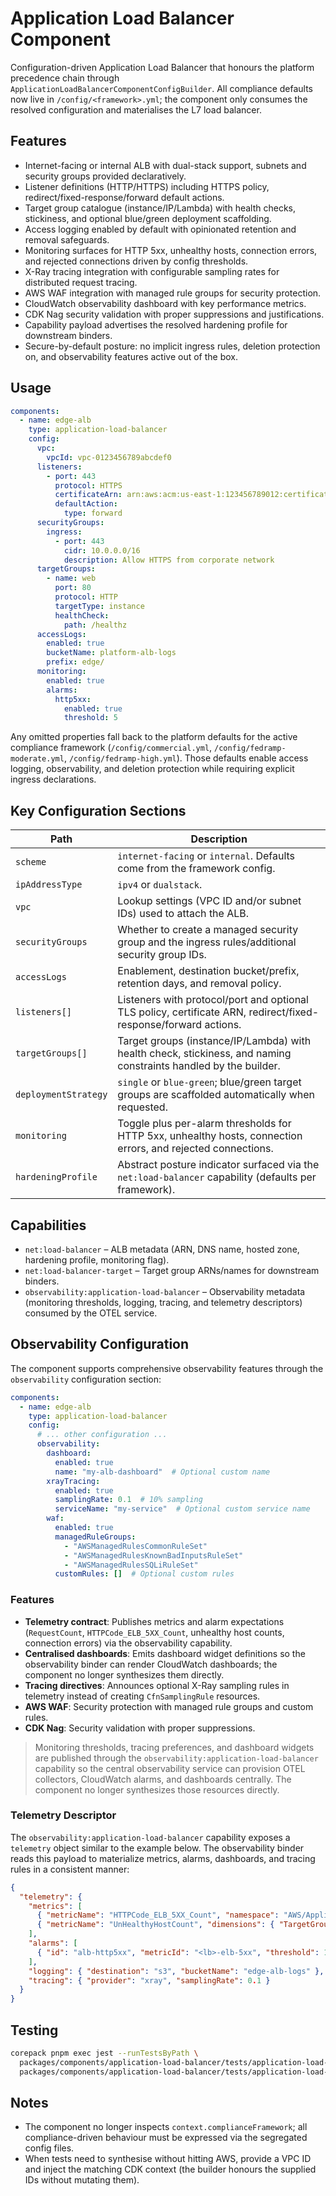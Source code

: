 # Application Load Balancer Component

Configuration-driven Application Load Balancer that honours the platform precedence chain through `ApplicationLoadBalancerComponentConfigBuilder`. All compliance defaults now live in `/config/<framework>.yml`; the component only consumes the resolved configuration and materialises the L7 load balancer.

## Features

- Internet-facing or internal ALB with dual-stack support, subnets and security groups provided declaratively.
- Listener definitions (HTTP/HTTPS) including HTTPS policy, redirect/fixed-response/forward default actions.
- Target group catalogue (instance/IP/Lambda) with health checks, stickiness, and optional blue/green deployment scaffolding.
- Access logging enabled by default with opinionated retention and removal safeguards.
- Monitoring surfaces for HTTP 5xx, unhealthy hosts, connection errors, and rejected connections driven by config thresholds.
- X-Ray tracing integration with configurable sampling rates for distributed request tracing.
- AWS WAF integration with managed rule groups for security protection.
- CloudWatch observability dashboard with key performance metrics.
- CDK Nag security validation with proper suppressions and justifications.
- Capability payload advertises the resolved hardening profile for downstream binders.
- Secure-by-default posture: no implicit ingress rules, deletion protection on, and observability features active out of the box.

## Usage

```yaml
components:
  - name: edge-alb
    type: application-load-balancer
    config:
      vpc:
        vpcId: vpc-0123456789abcdef0
      listeners:
        - port: 443
          protocol: HTTPS
          certificateArn: arn:aws:acm:us-east-1:123456789012:certificate/11111111-2222-3333-4444-555555555555
          defaultAction:
            type: forward
      securityGroups:
        ingress:
          - port: 443
            cidr: 10.0.0.0/16
            description: Allow HTTPS from corporate network
      targetGroups:
        - name: web
          port: 80
          protocol: HTTP
          targetType: instance
          healthCheck:
            path: /healthz
      accessLogs:
        enabled: true
        bucketName: platform-alb-logs
        prefix: edge/
      monitoring:
        enabled: true
        alarms:
          http5xx:
            enabled: true
            threshold: 5
```

Any omitted properties fall back to the platform defaults for the active compliance framework (`/config/commercial.yml`, `/config/fedramp-moderate.yml`, `/config/fedramp-high.yml`). Those defaults enable access logging, observability, and deletion protection while requiring explicit ingress declarations.

## Key Configuration Sections

| Path | Description |
|------|-------------|
| `scheme` | `internet-facing` or `internal`. Defaults come from the framework config. |
| `ipAddressType` | `ipv4` or `dualstack`. |
| `vpc` | Lookup settings (VPC ID and/or subnet IDs) used to attach the ALB. |
| `securityGroups` | Whether to create a managed security group and the ingress rules/additional security group IDs. |
| `accessLogs` | Enablement, destination bucket/prefix, retention days, and removal policy. |
| `listeners[]` | Listeners with protocol/port and optional TLS policy, certificate ARN, redirect/fixed-response/forward actions. |
| `targetGroups[]` | Target groups (instance/IP/Lambda) with health check, stickiness, and naming constraints handled by the builder. |
| `deploymentStrategy` | `single` or `blue-green`; blue/green target groups are scaffolded automatically when requested. |
| `monitoring` | Toggle plus per-alarm thresholds for HTTP 5xx, unhealthy hosts, connection errors, and rejected connections. |
| `hardeningProfile` | Abstract posture indicator surfaced via the `net:load-balancer` capability (defaults per framework). |

## Capabilities

- `net:load-balancer` – ALB metadata (ARN, DNS name, hosted zone, hardening profile, monitoring flag).
- `net:load-balancer-target` – Target group ARNs/names for downstream binders.
- `observability:application-load-balancer` – Observability metadata (monitoring thresholds, logging, tracing, and telemetry descriptors) consumed by the OTEL service.

## Observability Configuration

The component supports comprehensive observability features through the `observability` configuration section:

```yaml
components:
  - name: edge-alb
    type: application-load-balancer
    config:
      # ... other configuration ...
      observability:
        dashboard:
          enabled: true
          name: "my-alb-dashboard"  # Optional custom name
        xrayTracing:
          enabled: true
          samplingRate: 0.1  # 10% sampling
          serviceName: "my-service"  # Optional custom service name
        waf:
          enabled: true
          managedRuleGroups:
            - "AWSManagedRulesCommonRuleSet"
            - "AWSManagedRulesKnownBadInputsRuleSet"
            - "AWSManagedRulesSQLiRuleSet"
          customRules: []  # Optional custom rules
```

### Features

- **Telemetry contract**: Publishes metrics and alarm expectations (`RequestCount`, `HTTPCode_ELB_5XX_Count`, unhealthy host counts, connection errors) via the observability capability.
- **Centralised dashboards**: Emits dashboard widget definitions so the observability binder can render CloudWatch dashboards; the component no longer synthesizes them directly.
- **Tracing directives**: Announces optional X-Ray sampling rules in telemetry instead of creating `CfnSamplingRule` resources.
- **AWS WAF**: Security protection with managed rule groups and custom rules.
- **CDK Nag**: Security validation with proper suppressions.

> Monitoring thresholds, tracing preferences, and dashboard widgets are published through the `observability:application-load-balancer` capability so the central observability service can provision OTEL collectors, CloudWatch alarms, and dashboards centrally. The component no longer synthesizes those resources directly.

### Telemetry Descriptor

The `observability:application-load-balancer` capability exposes a `telemetry` object similar to the example below. The observability binder reads this payload to materialize metrics, alarms, dashboards, and tracing rules in a consistent manner:

```json
{
  "telemetry": {
    "metrics": [
      { "metricName": "HTTPCode_ELB_5XX_Count", "namespace": "AWS/ApplicationELB" },
      { "metricName": "UnHealthyHostCount", "dimensions": { "TargetGroup": "targetgroup/edge-blue/..." } }
    ],
    "alarms": [
      { "id": "alb-http5xx", "metricId": "<lb>-elb-5xx", "threshold": 10, "comparisonOperator": "gte" }
    ],
    "logging": { "destination": "s3", "bucketName": "edge-alb-logs" },
    "tracing": { "provider": "xray", "samplingRate": 0.1 }
  }
}
```

## Testing

```bash
corepack pnpm exec jest --runTestsByPath \
  packages/components/application-load-balancer/tests/application-load-balancer.builder.test.ts \
  packages/components/application-load-balancer/tests/application-load-balancer.component.synthesis.test.ts
```

## Notes

- The component no longer inspects `context.complianceFramework`; all compliance-driven behaviour must be expressed via the segregated config files.
- When tests need to synthesise without hitting AWS, provide a VPC ID and inject the matching CDK context (the builder honours the supplied IDs without mutating them).
